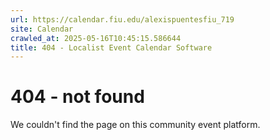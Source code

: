 ```yaml
---
url: https://calendar.fiu.edu/alexispuentesfiu_719
site: Calendar
crawled_at: 2025-05-16T10:45:15.586644
title: 404 - Localist Event Calendar Software
---
```


# 404 - not found
We couldn't find the page on this community event platform.
